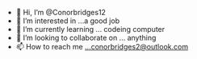 - 👋 Hi, I’m @Conorbridges12
- 👀 I’m interested in ...a good job
- 🌱 I’m currently learning ... codeing computer 
- 💞️ I’m looking to collaborate on ... anything 
- 📫 How to reach me ...conorbridges2@outlook.com 


<!---
Conorbridges12/Conorbridges12 is a ✨ special ✨ repository because its `README.md` (this file) appears on your GitHub profile.
You can click the Preview link to take a look at your changes.
--->
